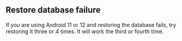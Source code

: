 ## Restore database failure  
  
If you are using Android 11 or 12 and restoring the database fails, try restoring it three or 4 times.  It will work the third or fourth time.  
